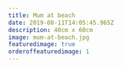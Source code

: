 ```yaml
---
title: Mum at beach
date: 2019-08-11T14:05:45.965Z
description: 40cm x 60cm
image: mum-at-beach.jpg
featuredimage: true
orderoffeaturedimage: 1
---
```

